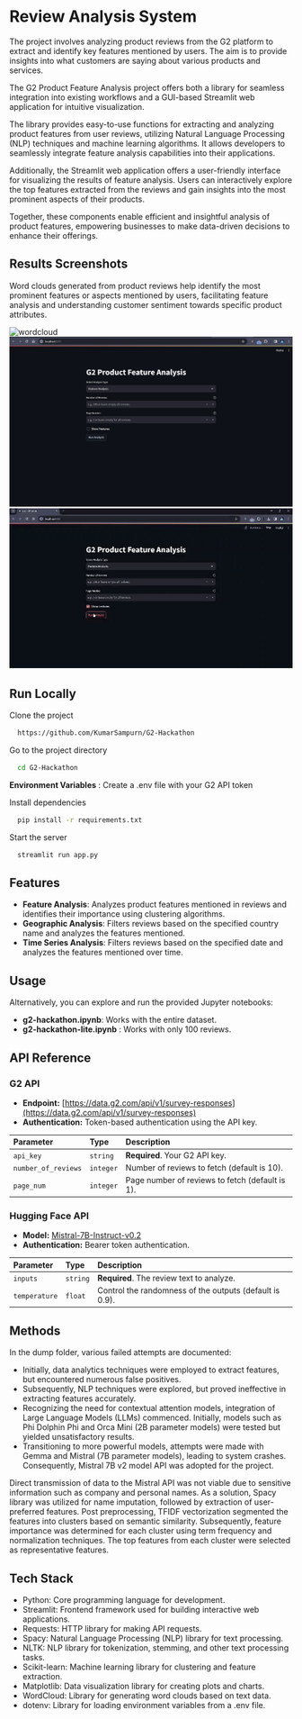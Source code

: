 
# Review Analysis System

The project involves analyzing product reviews from the G2 platform to extract and identify key features mentioned by users. The aim is to provide insights into what customers are saying about various products and services.

The G2 Product Feature Analysis project offers both a library for seamless integration into existing workflows and a GUI-based Streamlit web application for intuitive visualization.

The library provides easy-to-use functions for extracting and analyzing product features from user reviews, utilizing Natural Language Processing (NLP) techniques and machine learning algorithms. It allows developers to seamlessly integrate feature analysis capabilities into their applications.

Additionally, the Streamlit web application offers a user-friendly interface for visualizing the results of feature analysis. Users can interactively explore the top features extracted from the reviews and gain insights into the most prominent aspects of their products.

Together, these components enable efficient and insightful analysis of product features, empowering businesses to make data-driven decisions to enhance their offerings.




## Results Screenshots
Word clouds generated from product reviews help identify the most prominent features or aspects mentioned by users, facilitating feature analysis and understanding customer sentiment towards specific product attributes. 

![wordcloud](./images/wordcloud.png)
![streamlit](./images/streamlit.png)
![streamlit2](./images/demo.gif)



## Run Locally

Clone the project

```bash
  https://github.com/KumarSampurn/G2-Hackathon
```

Go to the project directory


```bash
  cd G2-Hackathon
```

**Environment Variables** : Create a .env file with your G2 API token

Install dependencies

```bash
  pip install -r requirements.txt
```

Start the server

```bash
  streamlit run app.py
```


## Features


* **Feature Analysis**: Analyzes product features mentioned in reviews and identifies their importance using clustering algorithms.
* **Geographic Analysis**: Filters reviews based on the specified country name and analyzes the features mentioned.
* **Time Series Analysis**: Filters reviews based on the specified date and analyzes the features mentioned over time.

## Usage

Alternatively, you can explore and run the provided Jupyter notebooks:

- **g2-hackathon.ipynb**: Works with the entire dataset.
- **g2-hackathon-lite.ipynb** : Works with only 100 reviews.

## API Reference

### G2 API

- **Endpoint:** [https://data.g2.com/api/v1/survey-responses](https://data.g2.com/api/v1/survey-responses)
- **Authentication:** Token-based authentication using the API key.

| Parameter          | Type     | Description                                       |
| :----------------- | :------- | :------------------------------------------------ |
| `api_key`          | `string` | **Required**. Your G2 API key.                   |
| `number_of_reviews`| `integer`| Number of reviews to fetch (default is 10).        |
| `page_num`         | `integer`| Page number of reviews to fetch (default is 1).   |

### Hugging Face API

- **Model:** [Mistral-7B-Instruct-v0.2](https://api-inference.huggingface.co/models/mistralai/Mistral-7B-Instruct-v0.2)
- **Authentication:** Bearer token authentication.

| Parameter    | Type     | Description                                            |
| :----------- | :------- | :----------------------------------------------------- |
| `inputs`     | `string` | **Required**. The review text to analyze.             |
| `temperature`| `float`  | Control the randomness of the outputs (default is 0.9).|

## Methods

In the dump folder, various failed attempts are documented:
- Initially, data analytics techniques were employed to extract features, but encountered numerous false positives.
- Subsequently, NLP techniques were explored, but proved ineffective in extracting features accurately.
- Recognizing the need for contextual attention models, integration of Large Language Models (LLMs) commenced. Initially, models such as Phi Dolphin Phi and Orca Mini (2B parameter models) were tested but yielded unsatisfactory results.
- Transitioning to more powerful models, attempts were made with Gemma and Mistral (7B parameter models), leading to system crashes. Consequently, Mistral 7B v2 model API was adopted for the project.

Direct transmission of data to the Mistral API was not viable due to sensitive information such as company and personal names. As a solution, Spacy library was utilized for name imputation, followed by extraction of user-preferred features. Post preprocessing, TFIDF vectorization segmented the features into clusters based on semantic similarity. Subsequently, feature importance was determined for each cluster using term frequency and normalization techniques. The top features from each cluster were selected as representative features.

## Tech Stack

- Python: Core programming language for development.
- Streamlit: Frontend framework used for building interactive web applications.
- Requests: HTTP library for making API requests.
- Spacy: Natural Language Processing (NLP) library for text processing.
- NLTK: NLP library for tokenization, stemming, and other text processing tasks.
- Scikit-learn: Machine learning library for clustering and feature extraction.
- Matplotlib: Data visualization library for creating plots and charts.
- WordCloud: Library for generating word clouds based on text data.
- dotenv: Library for loading environment variables from a .env file.





